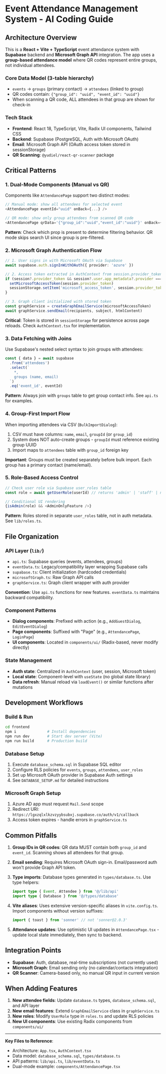 # Event Attendance Management System - AI Coding Guide

## Architecture Overview

This is a **React + Vite + TypeScript** event attendance system with **Supabase** backend and **Microsoft Graph API** integration. The app uses a **group-based attendance model** where QR codes represent entire groups, not individual attendees.

### Core Data Model (3-table hierarchy)
- `events` → `groups` (primary contact) → `attendees` (linked to group)
- QR codes contain: `{"group_id": "uuid", "event_id": "uuid"}`
- When scanning a QR code, ALL attendees in that group are shown for check-in

### Tech Stack
- **Frontend**: React 18, TypeScript, Vite, Radix UI components, Tailwind CSS
- **Backend**: Supabase (PostgreSQL, Auth with Microsoft OAuth)
- **Email**: Microsoft Graph API (OAuth access token stored in sessionStorage)
- **QR Scanning**: `@yudiel/react-qr-scanner` package

## Critical Patterns

### 1. Dual-Mode Components (Manual vs QR)
Components like `AttendancePage` support two distinct modes:
```typescript
// Manual mode: show all attendees for selected event
<AttendancePage eventId="uuid" onBack={...} />

// QR mode: show only group attendees from scanned QR code
<AttendancePage qrData='{"group_id":"uuid","event_id":"uuid"}' onBack={...} />
```
**Pattern**: Check which prop is present to determine filtering behavior. QR mode skips search UI since group is pre-filtered.

### 2. Microsoft Graph Authentication Flow
```typescript
// 1. User signs in with Microsoft OAuth via Supabase
await supabase.auth.signInWithOAuth({ provider: 'azure' })

// 2. Access token extracted in AuthContext from session.provider_token
if (session?.provider_token && session?.user.app_metadata?.provider === 'azure') {
  setMicrosoftAccessToken(session.provider_token)
  sessionStorage.setItem('microsoft_access_token', session.provider_token)
}

// 3. Graph client initialized with stored token
const graphService = createGraphEmailService(microsoftAccessToken)
await graphService.sendEmail(recipients, subject, htmlContent)
```
**Critical**: Token is stored in `sessionStorage` for persistence across page reloads. Check `AuthContext.tsx` for implementation.

### 3. Data Fetching with Joins
Use Supabase's nested select syntax to join groups with attendees:
```typescript
const { data } = await supabase
  .from('attendees')
  .select(`
    *,
    groups (name, email)
  `)
  .eq('event_id', eventId)
```
**Pattern**: Always join with `groups` table to get group contact info. See `api.ts` for examples.

### 4. Group-First Import Flow
When importing attendees via CSV (`BulkImportDialog`):
1. CSV must have columns: `name`, `email`, `groupId` (or `group_id`)
2. System does NOT auto-create groups - `groupId` must reference existing group UUID
3. Import maps to `attendees` table with `group_id` foreign key

**Important**: Groups must be created separately before bulk import. Each group has a primary contact (name/email).

### 5. Role-Based Access Control
```typescript
// Check user role via Supabase user_roles table
const role = await getUserRole(userId) // returns 'admin' | 'staff' | null

// Conditional UI rendering
{isAdmin(role) && <AdminOnlyFeature />}
```
**Pattern**: Roles stored in separate `user_roles` table, not in auth metadata. See `lib/roles.ts`.

## File Organization

### API Layer (`lib/`)
- `api.ts`: Supabase queries (events, attendees, groups)
- `eventData.ts`: Legacy/compatibility layer wrapping Supabase calls
- `supabase.ts`: Client initialization (hardcoded credentials)
- `microsoftGraph.ts`: Raw Graph API calls
- `graphService.ts`: Graph client wrapper with auth provider

**Convention**: Use `api.ts` functions for new features. `eventData.ts` maintains backward compatibility.

### Component Patterns
- **Dialog components**: Prefixed with action (e.g., `AddGuestDialog`, `EditEventDialog`)
- **Page components**: Suffixed with "Page" (e.g., `AttendancePage`, `LoginPage`)
- **UI components**: Located in `components/ui/` (Radix-based, never modify directly)

### State Management
- **Auth state**: Centralized in `AuthContext` (user, session, Microsoft token)
- **Local state**: Component-level with `useState` (no global state library)
- **Data refresh**: Manual reload via `loadEvent()` or similar functions after mutations

## Development Workflows

### Build & Run
```bash
cd frontend
npm i              # Install dependencies
npm run dev        # Start dev server (Vite)
npm run build      # Production build
```

### Database Setup
1. Execute `database_schema.sql` in Supabase SQL editor
2. Configure RLS policies for `events`, `groups`, `attendees`, `user_roles`
3. Set up Microsoft OAuth provider in Supabase Auth settings
4. See `DATABASE_SETUP.md` for detailed instructions

### Microsoft Graph Setup
1. Azure AD app must request `Mail.Send` scope
2. Redirect URI: `https://lgxzqlxlkzvzyybsubxj.supabase.co/auth/v1/callback`
3. Access token expires - handle errors in `graphService.ts`

## Common Pitfalls

1. **Group IDs in QR codes**: QR data MUST contain both `group_id` and `event_id`. Scanning shows all attendees for that group.

2. **Email sending**: Requires Microsoft OAuth sign-in. Email/password auth won't provide Graph API token.

3. **Type imports**: Database types generated in `types/database.ts`. Use type helpers:
   ```typescript
   import type { Event, Attendee } from '@/lib/api'
   import type { Database } from '@/types/database'
   ```

4. **Vite aliases**: Uses extensive version-specific aliases in `vite.config.ts`. Import components without version suffixes:
   ```typescript
   import { toast } from 'sonner' // not 'sonner@2.0.3'
   ```

5. **Attendance updates**: Use optimistic UI updates in `AttendancePage.tsx` - update local state immediately, then sync to backend.

## Integration Points

- **Supabase**: Auth, database, real-time subscriptions (not currently used)
- **Microsoft Graph**: Email sending only (no calendar/contacts integration)
- **QR Scanner**: Camera-based only, no manual QR input in current version

## When Adding Features

1. **New attendee fields**: Update `database.ts` types, `database_schema.sql`, and API layer
2. **New email features**: Extend `GraphEmailService` class in `graphService.ts`
3. **New roles**: Modify `UserRole` type in `roles.ts` and update RLS policies
4. **New UI components**: Use existing Radix components from `components/ui/`

---

**Key Files to Reference**:
- Architecture: `App.tsx`, `AuthContext.tsx`  
- Data model: `database_schema.sql`, `types/database.ts`
- API patterns: `lib/api.ts`, `lib/eventData.ts`
- Dual-mode example: `components/AttendancePage.tsx`
